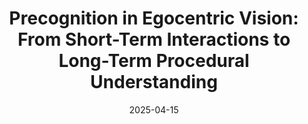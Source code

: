 ---
title: "Precognition in Egocentric Vision: From Short-Term Interactions to Long-Term Procedural Understanding"
date: 2025-04-15
when: "12 June 2026"
venue: "Precognition Workshop @ CVPR 2025"
venue_url: "https://sites.google.com/view/ieeecvf-cvpr2025-precognition"
draft: false
slides_url: "http://antoninofurnari.it/downloads/talks/precognition_cvpr25.pdf"
---